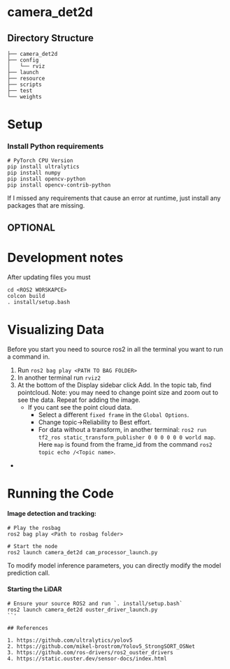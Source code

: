 # camera_det2d

## Directory Structure
```
├── camera_det2d
├── config
│   └── rviz
├── launch
├── resource
├── scripts
├── test
└── weights

```
<!---
tree -d -L 3 -I __pycache__
--->

# Setup


<!-- ### ROS2 Packages

#### ros2_numpy
```
cd <ROS2_WORKSPACE>/src
git clone https://github.com/Box-Robotics/ros2_numpy.git
cd <ROS2_WS>
colcon build
. install/setup.bash
``` -->

### Install Python requirements
```
# PyTorch CPU Version
pip install ultralytics
pip install numpy
pip install opencv-python
pip install opencv-contrib-python
```

If I missed any requirements that cause an error at runtime, just install any packages that are missing.

## OPTIONAL

# Development notes

After updating files you must
```
cd <ROS2 WORSKAPCE>
colcon build
. install/setup.bash
```

# Visualizing Data

Before you start you need to source ros2 in all the terminal you want to run a command in.

1. Run `ros2 bag play <PATH TO BAG FOLDER>`
1. In another terminal run `rviz2`
1. At the bottom of the Display sidebar click Add. In the topic tab, find pointcloud. Note: you may need to change point size and zoom out to see the data. Repeat for adding the image.
   - If you cant see the point cloud data.
     - Select a different `fixed frame` in the `Global Options`.
     - Change topic->Reliability to Best effort.
     - For data without a transform, in another terminal:
  ```ros2 run tf2_ros static_transform_publisher 0 0 0 0 0 0 world map```. Here `map` is found from the frame_id from the command `ros2 topic echo /<Topic name>`.
  -

# Running the Code

#### Image detection and tracking:
```
# Play the rosbag
ros2 bag play <Path to rosbag folder>

# Start the node
ros2 launch camera_det2d cam_processor_launch.py
```
To modify model inference parameters, you can directly modify the model prediction call.

#### Starting the LiDAR
```
# Ensure your source ROS2 and run `. install/setup.bash`
ros2 launch camera_det2d ouster_driver_launch.py
``'

## References

1. https://github.com/ultralytics/yolov5
2. https://github.com/mikel-brostrom/Yolov5_StrongSORT_OSNet
3. https://github.com/ros-drivers/ros2_ouster_drivers
4. https://static.ouster.dev/sensor-docs/index.html
